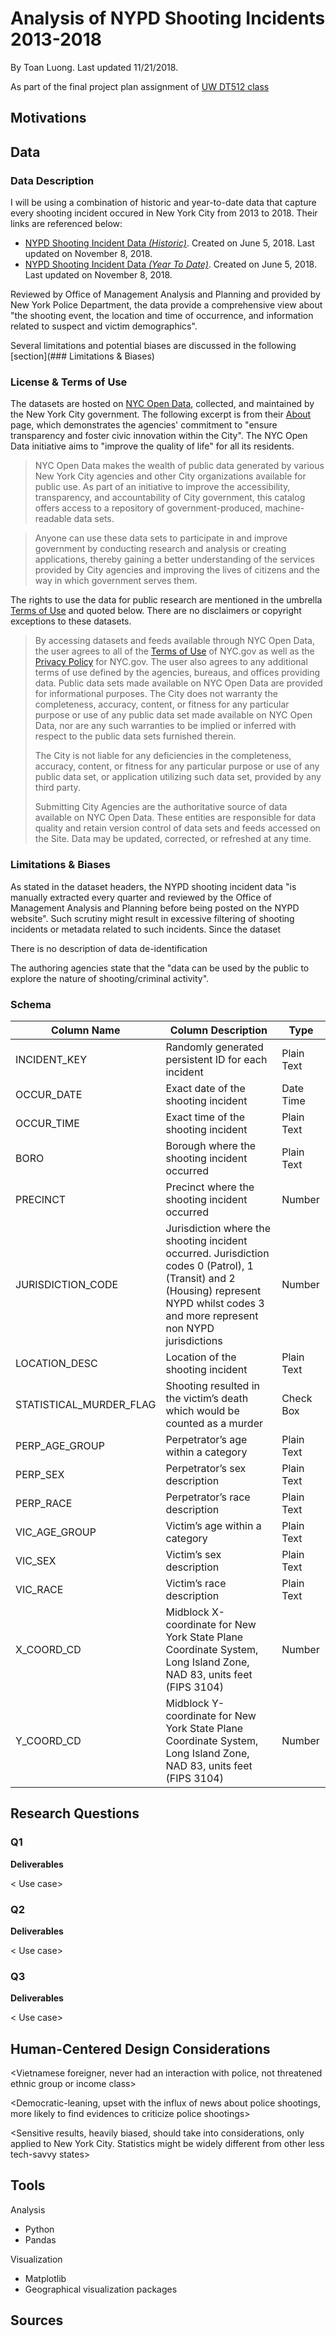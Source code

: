 # Analysis of NYPD Shooting Incidents 2013-2018

By Toan Luong. Last updated 11/21/2018.

As part of the final project plan assignment of [UW DT512 class](https://wiki.communitydata.cc/Human_Centered_Data_Science_(Fall_2018))

Motivations
---


Data
---

### Data Description

I will be using a combination of historic and year-to-date data that capture every shooting incident occured in New York City from 2013 to 2018. Their links are referenced below:
- [NYPD Shooting Incident Data *(Historic)*](https://data.cityofnewyork.us/Public-Safety/NYPD-Shooting-Incident-Data-Historic-/833y-fsy8). Created on June 5, 2018. Last updated on November 8, 2018.
- [NYPD Shooting Incident Data *(Year To Date)*](https://data.cityofnewyork.us/Public-Safety/NYPD-Shooting-Incident-Data-Year-To-Date-/5ucz-vwe8). Created on June 5, 2018. Last updated on November 8, 2018.

Reviewed by Office of Management Analysis and Planning and provided by New York Police Department, the data provide a comprehensive view about "the shooting event, the location and time of occurrence, and information related to suspect and victim demographics".

Several limitations and potential biases are discussed in the following [section](### Limitations & Biases)

### License & Terms of Use

The datasets are hosted on [NYC Open Data](https://opendata.cityofnewyork.us/), collected, and maintained by the New York City government. The following excerpt is from their [About](http://www.nyc.gov/html/data/about.html) page, which demonstrates the agencies' commitment to "ensure transparency and foster civic innovation within the City". The NYC Open Data initiative aims to "improve the quality of life" for all its residents. 

> NYC Open Data makes the wealth of public data generated by various New York City agencies and other City organizations available for public use. As part of an initiative to improve the accessibility, transparency, and accountability of City government, this catalog offers access to a repository of government-produced, machine-readable data sets. 

> Anyone can use these data sets to participate in and improve government by conducting research and analysis or creating applications, thereby gaining a better understanding of the services provided by City agencies and improving the lives of citizens and the way in which government serves them.

The rights to use the data for public research are mentioned in the umbrella [Terms of Use](https://opendata.cityofnewyork.us/overview/#termsofuse) and quoted below. There are no disclaimers or copyright exceptions to these datasets.

> By accessing datasets and feeds available through NYC Open Data, the user agrees to all of the [Terms of Use](http://www1.nyc.gov/home/terms-of-use.page) of NYC.gov as well as the [Privacy Policy](http://www1.nyc.gov/home/privacy-policy.page)  for NYC.gov. The user also agrees to any additional terms of use  defined by the agencies, bureaus, and offices providing data. Public  data sets made available on NYC Open Data are provided for informational  purposes. The City does not warranty the completeness, accuracy,  content, or fitness for any particular purpose or use of any public data  set made available on NYC Open Data, nor are any such warranties to be  implied or inferred with respect to the public data sets furnished  therein.
>
> The City is not liable for any deficiencies in the completeness,  accuracy, content, or fitness for any particular purpose or use of any  public data set, or application utilizing such data set, provided by any  third party.
>
> Submitting City Agencies are the authoritative source of data  available on NYC Open Data. These entities are responsible for data  quality and retain version control of data sets and feeds accessed on  the Site. Data may be updated, corrected, or refreshed at any time.

### Limitations & Biases

As stated in the dataset headers, the NYPD shooting incident data "is manually extracted every quarter and reviewed by the Office of Management Analysis and Planning before being posted on the NYPD website". Such scrutiny might result in excessive filtering of shooting incidents or metadata related to such incidents. Since the dataset

There is no description of data de-identification

The authoring agencies state that the "data can be used by the public to explore the nature of shooting/criminal activity".


### Schema

| ﻿Column Name             | Column Description                                                                                                                                                                    | Type       |
|-------------------------|---------------------------------------------------------------------------------------------------------------------------------------------------------------------------------------|------------|
| INCIDENT_KEY            | Randomly generated persistent ID for each incident                                                                                                                                    | Plain Text |
| OCCUR_DATE              | Exact date of the shooting incident                                                                                                                                                   | Date Time  |
| OCCUR_TIME              | Exact time of the shooting incident                                                                                                                                                   | Plain Text |
| BORO                    | Borough where the shooting incident occurred                                                                                                                                          | Plain Text |
| PRECINCT                | Precinct where the shooting incident occurred                                                                                                                                         | Number     |
| JURISDICTION_CODE       | Jurisdiction where the shooting incident occurred. Jurisdiction codes 0 (Patrol), 1 (Transit) and 2 (Housing) represent NYPD whilst codes 3 and more represent non NYPD jurisdictions | Number     |
| LOCATION_DESC           | Location of the shooting incident                                                                                                                                                     | Plain Text |
| STATISTICAL_MURDER_FLAG | Shooting resulted in the victim’s death which would be counted as a murder                                                                                                            | Check Box  |
| PERP_AGE_GROUP          | Perpetrator’s age within a category                                                                                                                                                   | Plain Text |
| PERP_SEX                | Perpetrator’s sex description                                                                                                                                                         | Plain Text |
| PERP_RACE               | Perpetrator’s race description                                                                                                                                                        | Plain Text |
| VIC_AGE_GROUP           | Victim’s age within a category                                                                                                                                                        | Plain Text |
| VIC_SEX                 | Victim’s sex description                                                                                                                                                              | Plain Text |
| VIC_RACE                | Victim’s race description                                                                                                                                                             | Plain Text |
| X_COORD_CD              | Midblock X-coordinate for New York State Plane Coordinate System, Long Island Zone, NAD 83, units feet (FIPS 3104)                                                                    | Number     |
| Y_COORD_CD              | Midblock Y-coordinate for New York State Plane Coordinate System, Long Island Zone, NAD 83, units feet (FIPS 3104)                                                                    | Number     |


Research Questions
---

### Q1

**Deliverables**

< Use case>

### Q2

**Deliverables**

< Use case>

### Q3

**Deliverables**

< Use case>

Human-Centered Design Considerations
---
<Vietnamese foreigner, never had an interaction with police, not threatened ethnic group or income class>

<Democratic-leaning, upset with the influx of news about police shootings, more likely to find evidences to criticize police shootings>

<Sensitive results, heavily biased, should take into considerations, only applied to New York City. Statistics might be widely different from other less tech-savvy states>

Tools
---

Analysis
- Python
- Pandas

Visualization
- Matplotlib
- Geographical visualization packages

Sources
---
